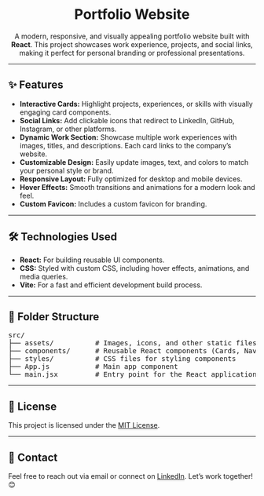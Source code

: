 <h1 align="center">Portfolio Website</h1>
<p align="center">
  A modern, responsive, and visually appealing portfolio website built with <strong>React</strong>. This project showcases work experience, projects, and social links, making it perfect for personal branding or professional presentations.
</p>

---

<h2>✨ Features</h2>

<ul>
  <li><strong>Interactive Cards:</strong> Highlight projects, experiences, or skills with visually engaging card components.</li>
  <li><strong>Social Links:</strong> Add clickable icons that redirect to LinkedIn, GitHub, Instagram, or other platforms.</li>
  <li><strong>Dynamic Work Section:</strong> Showcase multiple work experiences with images, titles, and descriptions. Each card links to the company’s website.</li>
  <li><strong>Customizable Design:</strong> Easily update images, text, and colors to match your personal style or brand.</li>
  <li><strong>Responsive Layout:</strong> Fully optimized for desktop and mobile devices.</li>
  <li><strong>Hover Effects:</strong> Smooth transitions and animations for a modern look and feel.</li>
  <li><strong>Custom Favicon:</strong> Includes a custom favicon for branding.</li>
</ul>

---

<h2>🛠️ Technologies Used</h2>

<ul>
  <li><strong>React:</strong> For building reusable UI components.</li>
  <li><strong>CSS:</strong> Styled with custom CSS, including hover effects, animations, and media queries.</li>
  <li><strong>Vite:</strong> For a fast and efficient development build process.</li>
</ul>

---

<h2>📂 Folder Structure</h2>

<pre>
src/
├── assets/          # Images, icons, and other static files
├── components/      # Reusable React components (Cards, Navbar, etc.)
├── styles/          # CSS files for styling components
├── App.js           # Main app component
└── main.jsx         # Entry point for the React application
</pre>

---


<h2>📜 License</h2>

<p>
  This project is licensed under the <a href="LICENSE">MIT License</a>.
</p>

---


<h2>📧 Contact</h2>

<p>
  Feel free to reach out via email or connect on <a href="https://www.linkedin.com/">LinkedIn</a>. Let’s work together! 😊
</p>
